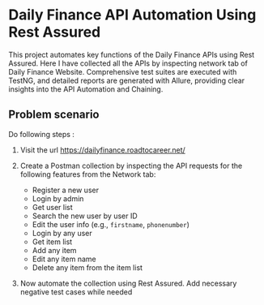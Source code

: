 # Daily Finance API Automation Using Rest Assured
This project automates key functions of the Daily Finance APIs using Rest Assured. Here I have collected all the APIs by inspecting network tab of Daily Finance Website.
Comprehensive test suites are executed with TestNG, and detailed reports are generated with Allure, providing clear insights into the API Automation and Chaining.

## Problem scenario 
Do following steps :

1. Visit the url https://dailyfinance.roadtocareer.net/

2. Create a Postman collection by inspecting the API requests for the following features from the Network tab:

    - Register a new user  
    - Login by admin  
    - Get user list  
    - Search the new user by user ID  
    - Edit the user info (e.g., `firstname`, `phonenumber`)  
    - Login by any user  
    - Get item list  
    - Add any item  
    - Edit any item name  
    - Delete any item from the item list


4. Now automate the collection using Rest Assured. Add necessary negative test cases while needed
